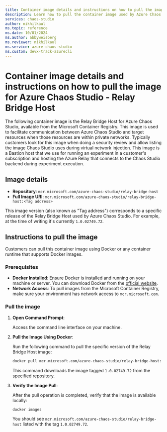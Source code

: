 ```yaml
---
title: Container image details and instructions on how to pull the image for Azure Chaos Studio - Relay Bridge Host
description: Learn how to pull the container image used by Azure Chaos Studio during virtual network injection
services: chaos-studio
author: nikhilkaul
ms.topic: reference
ms.date: 10/01/2024
ms.author: abbyweisberg
ms.reviewer: nikhilkaul
ms.service: azure-chaos-studio
ms.custom: devx-track-azurecli
---
```


# Container image details and instructions on how to pull the image for Azure Chaos Studio - Relay Bridge Host

The following container image is the Relay Bridge Host for Azure Chaos Studio, available from the Microsoft Container Registry. This image is used to facilitate communication between Azure Chaos Studio and target resources when those resources are within private networks. Typically customers look for this image when doing a security review and allow listing the image Chaos Studio uses during virtual network injection. This image is a Bastion host that we use for running an experiment in a customer's subscription and hosting the Azure Relay that connects to the Chaos Studio backend during experiment execution.


## Image details

- **Repository**: `mcr.microsoft.com/azure-chaos-studio/relay-bridge-host`
- **Full Image URI**: `mcr.microsoft.com/azure-chaos-studio/relay-bridge-host:<Tag address>`

This image version (also known as "Tag address") corresponds to a specific release of the Relay Bridge Host used by Azure Chaos Studio. For example, at the time of writing it's currently `1.0.02749.72`.


## Instructions to pull the image

Customers can pull this container image using Docker or any container runtime that supports Docker images.

### Prerequisites

- **Docker Installed**: Ensure Docker is installed and running on your machine or server. You can download Docker from the [official website](https://www.docker.com/).
- **Network Access**: To pull images from the Microsoft Container Registry, make sure your environment has network access to `mcr.microsoft.com`. 

### Pull the image

1. **Open Command Prompt**:

   Access the command line interface on your machine.

2. **Pull the Image Using Docker**:

   Run the following command to pull the specific version of the Relay Bridge Host image:

   ```bash
   docker pull mcr.microsoft.com/azure-chaos-studio/relay-bridge-host:1.0.02749.72
   ```

   This command downloads the image tagged `1.0.02749.72` from the specified repository.

3. **Verify the Image Pull**:

   After the pull operation is completed, verify that the image is available locally:

   ```bash
   docker images
   ```

   You should see `mcr.microsoft.com/azure-chaos-studio/relay-bridge-host` listed with the tag `1.0.02749.72`.

